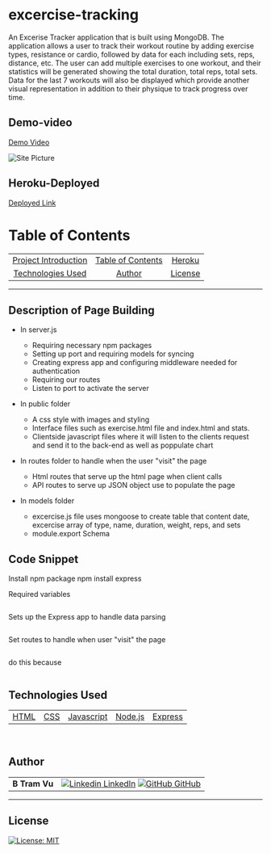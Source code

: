 # excercise-tracking
An Excerise Tracker application that is built using MongoDB. The application allows a user to track their workout routine by adding exercise types, resistance or cardio, followed by data for each including sets, reps, distance, etc. The user can add multiple exercises to one workout, and their statistics will be generated showing the total duration, total reps, total sets. Data for the last 7 workouts will also be displayed which provide another visual representation in addition to their physique to track progress over time.

## Demo-video 

[Demo Video]()  

![Site Picture]()


## Heroku-Deployed

[Deployed Link]()  

# Table of Contents 

| |||
|:-:|:-:|:-:|
|[Project Introduction](#excercise-tracking) | [Table of Contents](#table-of-contents) | [Heroku](#heroku-deployed) |  [Description of Page Building](#Description-of-Page-Building)| [Code Snippets](#code-snippet) 
| [Technologies Used](#Technologies-Used) |  [Author](#author) | [License](#License)

---


## Description of Page Building 
* In server.js
   <ul> 
  <li> Requiring necessary npm packages
  <li> Setting up port and requiring models for syncing
  <li> Creating express app and configuring middleware needed for authentication
  <li> Requiring our routes
  <li> Listen to port to activate the server 
  </li>
  </ul>

* In public folder
  <ul> 
  <li> A css style with images and styling
  <li> Interface files such as exercise.html file and index.html and stats.
  <li> Clientside javascript files where it will listen to the clients request and send it to the back-end as well as poppulate chart 
  </li>
   </ul>


* In routes folder to handle when the user "visit" the page
  <ul> 
  <li> Html routes that serve up the html page when client calls
  <li> API routes to serve up JSON object use to populate the page 
  </li>
  </ul>
* In models folder
  <ul> 
  <li> excercise.js file uses mongoose to create table that content date, excercise array of type, name, duration, weight, reps, and sets
  <li> module.export Schema 
  </li> 
  </ul>


## Code Snippet
Install npm package 
npm install express

Required variables 
``` Javascript

```

Sets up the Express app to handle data parsing
``` Javascript

```

Set routes to handle when user "visit" the page 
``` Javascript

```

do this because 
``` Javascript 

```
## Technologies Used

||||||
|:-:|:-:|:-:|:-:|:-:|
|[HTML](https://developer.mozilla.org/en-US/docs/Web/HTML) | [CSS](https://developer.mozilla.org/en-US/docs/Web/CSS) | [Javascript](https://developer.mozilla.org/en-US/docs/Web/JavaScript) |[Node.js](https://nodejs.org/en/) |[Express](https://expressjs.com/)| [Heroku](https://heroku.com/) | [GitHub](https://github.com/)

<br>

## Author

| | |
| --- | --- |
|**B Tram Vu**|[![Linkedin](https://i.stack.imgur.com/gVE0j.png) LinkedIn](https://www.linkedin.com/in/b-tram-vu/) [![GitHub](https://i.stack.imgur.com/tskMh.png) GitHub](https://github.com/vubao2303) | [![Portfolio](https://i.stack.imgur.com/gVE0j.png) Portfolio](https://www.linkedin.com/in/b-tram-vu-866250121/)


---

## License

[![License: MIT](https://img.shields.io/badge/License-MIT-yellow.svg)](https://opensource.org/licenses/MIT)

